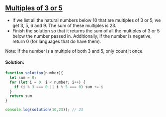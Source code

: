 ## [Multiples of 3 or 5](https://www.codewars.com/kata/514b92a657cdc65150000006)

- If we list all the natural numbers below 10 that are multiples of 3 or 5, we get 3, 5, 6 and 9. The sum of these multiples is 23.
- Finish the solution so that it returns the sum of all the multiples of 3 or 5 below the number passed in. Additionally, if the number is negative, return 0 (for languages that do have them).

Note: If the number is a multiple of both 3 and 5, only count it once.

#### Solution:
```js
function solution(number){
  let sum = 0;
  for (let i = 0; i < number; i++) {
    if (i % 3 === 0 || i % 5 === 0) sum += i
  }
  return sum
}

console.log(solution(10,23)); // 23
```
